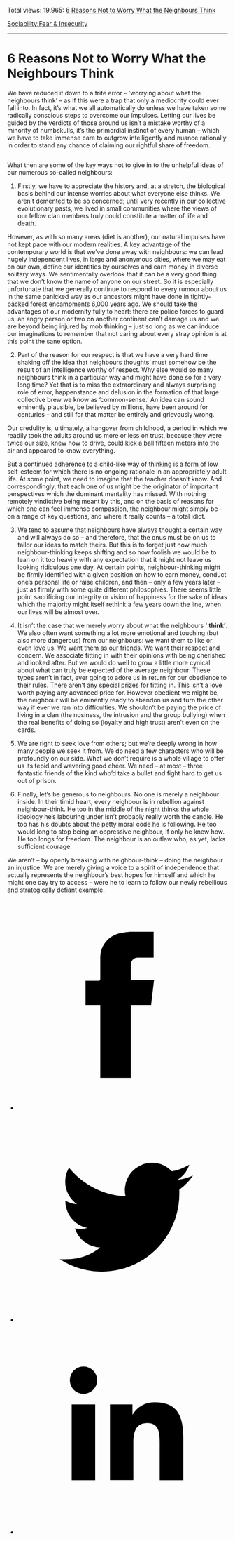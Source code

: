 Total views: 19,965: [6 Reasons Not to Worry What the Neighbours Think](https://www.theschooloflife.com/thebookoflife/6-reasons-not-to-worry-what-the-neighbours-think/)

[Sociability:](https://www.theschooloflife.com/thebookoflife/category/sociability/)[Fear & Insecurity](https://www.theschooloflife.com/thebookoflife/category/self-knowledge/fear-insecurity/)

* * *

# 6 Reasons Not to Worry What the Neighbours Think
<style>
						.alignnone {
  display: block;
  margin-left: auto;
  margin-right: auto;
  align: center:
}

.addtoany_share_save_container {
display:none;
}

.wp-block-image {
		display: block;
  margin-left: auto;
  margin-right: auto;
  width: 50%;
}

.aligncenter {
display: block;
  margin-left: auto;
  margin-right: auto;
  align: center:
}

@media only screen and (max-width: 500px) {
  .wp-block-image {
		display: block;
  margin-left: auto;
  margin-right: auto;
  width: 100%;
} }

h1 {max-width: 600px !important;
}
.s18-single-post .content-area .site-main article .post-cat-header-display + .old-wrapper p {
    font-size: 1.200em
}
						</style>

We have reduced it down to a trite error – ’worrying about what the neighbours think’ – as if this were a trap that only a mediocrity could ever fall into. In fact, it’s what we all automatically do unless we have taken some radically conscious steps to overcome our impulses. Letting our lives be guided by the verdicts of those around us isn’t a mistake worthy of a minority of numbskulls, it’s the primordial instinct of every human – which we have to take immense care to outgrow intelligently and nuance rationally in order to stand any chance of claiming our rightful share of freedom.

<figure class="aligncenter"><img src="https://www.theschooloflife.com/thebookoflife/wp-content/uploads/2019/07/Neighbours.jpg" alt="" class="wp-image-23539" srcset="https://www.theschooloflife.com/thebookoflife/wp-content/uploads/2019/07/Neighbours.jpg 650w, https://www.theschooloflife.com/thebookoflife/wp-content/uploads/2019/07/Neighbours-292x300.jpg 292w" sizes="(max-width: 650px) 100vw, 650px"></figure>

What then are some of the key ways not to give in to the unhelpful ideas of our numerous so-called neighbours:

1. Firstly, we have to appreciate the history and, at a stretch, the biological basis behind our intense worries about what everyone else thinks. We aren’t demented to be so concerned; until very recently in our collective evolutionary pasts, we lived in small communities where the views of our fellow clan members truly could constitute a matter of life and death.&nbsp;

However, as with so many areas (diet is another), our natural impulses have not kept pace with our modern realities. A key advantage of the contemporary world is that we’ve done away with neighbours: we can lead hugely independent lives, in large and anonymous cities, where we may eat on our own, define our identities by ourselves and earn money in diverse solitary ways. We sentimentally overlook that it can be a very good thing that we don’t know the name of anyone on our street. So it is especially unfortunate that we generally continue to respond to every rumour about us in the same panicked way as our ancestors might have done in tightly-packed forest encampments 6,000 years ago. We should take the advantages of our modernity fully to heart: there are police forces to guard us, an angry person or two on another continent can’t damage us and we are beyond being injured by mob thinking – just so long as we can induce our imaginations to remember that not caring about every stray opinion is at this point the sane option.

2. Part of the reason for our respect is that we have a very hard time shaking off the idea that neighbours thoughts’ must somehow be the result of an intelligence worthy of respect. Why else would so many neighbours think in a particular way and might have done so for a very long time? Yet that is to miss the extraordinary and always surprising role of error, happenstance and delusion in the formation of that large collective brew we know as ‘common-sense.’ An idea can sound eminently plausible, be believed by millions, have been around for centuries – and still for that matter be entirely and grievously wrong.&nbsp;

Our credulity is, ultimately, a hangover from childhood, a period in which we readily took the adults around us more or less on trust, because they were twice our size, knew how to drive, could kick a ball fifteen meters into the air and appeared to know everything.&nbsp;

But a continued adherence to a child-like way of thinking is a form of low self-esteem for which there is no ongoing rationale in an appropriately adult life. At some point, we need to imagine that the teacher doesn’t know. And correspondingly, that each one of us might be the originator of important perspectives which the dominant mentality has missed. With nothing remotely vindictive being meant by this, and on the basis of reasons for which one can feel immense compassion, the neighbour might simply be – on a range of key questions, and where it really counts – a total idiot.

3. We tend to assume that neighbours have always thought a certain way and will always do so – and therefore, that the onus must be on us to tailor our ideas to match theirs. But this is to forget just how much neighbour-thinking keeps shifting and so how foolish we would be to lean on it too heavily with any expectation that it might not leave us looking ridiculous one day. At certain points, neighbour-thinking might be firmly identified with a given position on how to earn money, conduct one’s personal life or raise children, and then – only a few years later – just as firmly with some quite different philosophies. There seems little point sacrificing our integrity or vision of happiness for the sake of ideas which the majority might itself rethink a few years down the line, when our lives will be almost over.

4. It isn’t the case that we merely worry about what the neighbours ‘ **think’**. We also often want something a lot more emotional and touching (but also more dangerous) from our neighbours: we want them to like or even love us. We want them as our friends. We want their respect and concern. We associate fitting in with their opinions with being cherished and looked after. But we would do well to grow a little more cynical about what can truly be expected of the average neighbour. These types aren’t in fact, ever going to adore us in return for our obedience to their rules. There aren’t any special prizes for fitting in. This isn’t a love worth paying any advanced price for. However obedient we might be, the neighbour will be eminently ready to abandon us and turn the other way if ever we ran into difficulties. We shouldn’t be paying the price of living in a clan (the nosiness, the intrusion and the group bullying) when the real benefits of doing so (loyalty and high trust) aren’t even on the cards.

5. We are right to seek love from others; but we’re deeply wrong in how many people we seek it from. We do need a few characters who will be profoundly on our side. What we don’t require is a whole village to offer us its tepid and wavering good cheer. We need – at most – three fantastic friends of the kind who’d take a bullet and fight hard to get us out of prison.&nbsp;

6. Finally, let’s be generous to neighbours. No one is merely a neighbour inside. In their timid heart, every neighbour is in rebellion against neighbour-think. He too in the middle of the night thinks the whole ideology he’s labouring under isn’t probably really worth the candle. He too has his doubts about the petty moral code he is following. He too would long to stop being an oppressive neighbour, if only he knew how. He too longs for freedom. The neighbour is an outlaw who, as yet, lacks sufficient courage.&nbsp;

We aren’t – by openly breaking with neighbour-think – doing the neighbour an injustice. We are merely giving a voice to a spirit of independence that actually represents the neighbour’s best hopes for himself and which he might one day try to access – were he to learn to follow our newly rebellious and strategically defiant example.&nbsp;

<style>
    .iframe-class { display: block !important; }
</style>

- [<svg xmlns="http://www.w3.org/2000/svg" viewbox="0 0 26 26"><title>Facebook</title>
                    <g>
                        <path d="M8.38,10H9.92c.2,0,.29,0,.29-.28,0-.82,0-1.64,0-2.46a3.05,3.05,0,0,1,2.57-3.15A7.22,7.22,0,0,1,14,3.95c.86,0,1.71,0,2.57,0h.25v3.2h-2A.85.85,0,0,0,14,8c0,.62,0,1.24,0,1.91h2.87L16.51,13H14v9H10.21V13H8.38Z"></path>
                    </g>
                </svg>](http://www.facebook.com/sharer/sharer.php?u=https://www.theschooloflife.com/thebookoflife/6-reasons-not-to-worry-what-the-neighbours-think/)
- [<svg xmlns="http://www.w3.org/2000/svg" viewbox="0 0 26 26"><title>Twitter</title>
                    <path d="M21.69,7.9a6.75,6.75,0,0,1-1.94.53,3.39,3.39,0,0,0,1.48-1.87,6.76,6.76,0,0,1-2.14.82,3.38,3.38,0,0,0-5.75,3.08,9.59,9.59,0,0,1-7-3.53,3.38,3.38,0,0,0,1,4.51A3.36,3.36,0,0,1,5.89,11v0A3.38,3.38,0,0,0,8.6,14.37a3.39,3.39,0,0,1-1.53.06,3.38,3.38,0,0,0,3.15,2.35A6.78,6.78,0,0,1,6,18.22a6.87,6.87,0,0,1-.81,0A9.6,9.6,0,0,0,20,10.08q0-.22,0-.44A6.86,6.86,0,0,0,21.69,7.9Z"></path>
                </svg>](http://twitter.com/share?url=https://www.theschooloflife.com/thebookoflife/6-reasons-not-to-worry-what-the-neighbours-think/&text=&via=theschooloflife)
- [<svg xmlns="http://www.w3.org/2000/svg" viewbox="0 0 26 26"><title>LinkedIn</title>
<path class="cls-2" d="M6.67,10H9.58v9.36H6.67ZM8.13,5.32A1.69,1.69,0,1,1,6.44,7,1.69,1.69,0,0,1,8.13,5.32"></path><path class="cls-2" d="M11.41,10H14.2v1.28h0A3.06,3.06,0,0,1,17,9.75c2.95,0,3.49,1.94,3.49,4.46v5.14H17.57V14.79c0-1.09,0-2.48-1.51-2.48s-1.75,1.18-1.75,2.4v4.63H11.41Z"></path></svg>](https://www.linkedin.com/shareArticle?mini=true&url=https://www.theschooloflife.com/thebookoflife/6-reasons-not-to-worry-what-the-neighbours-think/)
